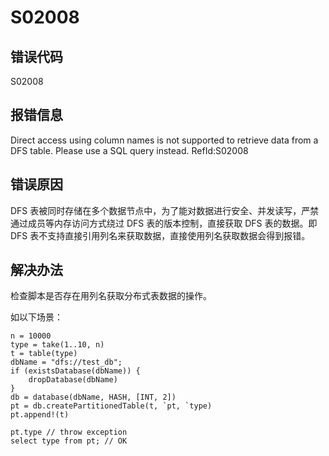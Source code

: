 # S02008

## 错误代码

S02008

## 报错信息

Direct access using column names is not supported to retrieve data from a DFS table.
Please use a SQL query instead. RefId:S02008

## 错误原因

DFS 表被同时存储在多个数据节点中，为了能对数据进行安全、并发读写，严禁通过成员等内存访问方式绕过 DFS 表的版本控制，直接获取 DFS 表的数据。即 DFS
表不支持直接引用列名来获取数据，直接使用列名获取数据会得到报错。

## 解决办法

检查脚本是否存在用列名获取分布式表数据的操作。

如以下场景：

```
n = 10000
type = take(1..10, n)
t = table(type)
dbName = "dfs://test_db";
if (existsDatabase(dbName)) {
    dropDatabase(dbName)
}
db = database(dbName, HASH, [INT, 2])
pt = db.createPartitionedTable(t, `pt, `type)
pt.append!(t)

pt.type // throw exception
select type from pt; // OK
```

